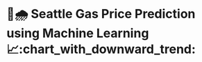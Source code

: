 # :car::cloud_with_rain: Seattle Gas Price Prediction using Machine Learning :chart_with_upwards_trend::chart_with_downward_trend:
